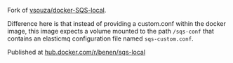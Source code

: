 Fork of [vsouza/docker-SQS-local](https://github.com/vsouza/docker-SQS-local). 

Difference here is that instead of providing a custom.conf within the docker image, this image expects a volume mounted to the path `/sqs-conf` that contains an elasticmq configuration file named `sqs-custom.conf`.

Published at [hub.docker.com/r/benen/sqs-local](https://hub.docker.com/r/benen/sqs-local/)


